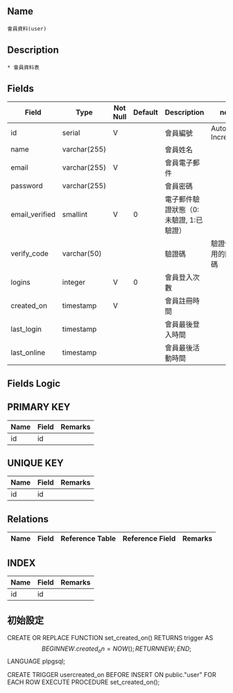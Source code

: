 ## Name
    會員資料(user)

## Description
    * 會員資料表

## Fields
 Field | Type | Not Null | Default | Description | note
 --------------- | --------------- | --------------- | --------------- | -------------------- | --------------------
 id | serial | V || 會員編號 | Auto Increment
 name | varchar(255) ||| 會員姓名 |
 email | varchar(255) | V || 會員電子郵件 |
 password | varchar(255) ||| 會員密碼 |
 email_verified | smallint | V | 0 | 電子郵件驗證狀態（0:未驗證, 1:已驗證） |
 verify_code | varchar(50) ||| 驗證碼 | 驗證信箱用的隨機碼
 logins | integer | V | 0 | 會員登入次數 | 
 created_on | timestamp | V || 會員註冊時間 | 
 last_login | timestamp ||| 會員最後登入時間 | 
 last_online | timestamp ||| 會員最後活動時間 | 

## Fields Logic

## PRIMARY KEY
 Name | Field | Remarks
 --------------- | --------------- | ---------------
 id | id |

## UNIQUE KEY
 Name | Field | Remarks
 --------------- | --------------- | ---------------
 id | id |
 
## Relations
 Name | Field | Reference Table | Reference Field | Remarks
 --------------- | --------------- | --------------- | --------------- | ---------------

## INDEX
 Name | Field | Remarks
 --------------- | --------------- | ---------------
 id | id |


## 初始設定
 CREATE OR REPLACE FUNCTION set_created_on()
    RETURNS trigger AS
 $$
 BEGIN
    NEW.created_on = NOW();
    RETURN NEW;
 END;
 $$ LANGUAGE plpgsql;

 CREATE TRIGGER usercreated_on
 BEFORE INSERT ON public."user"
 FOR EACH ROW
 EXECUTE PROCEDURE set_created_on();